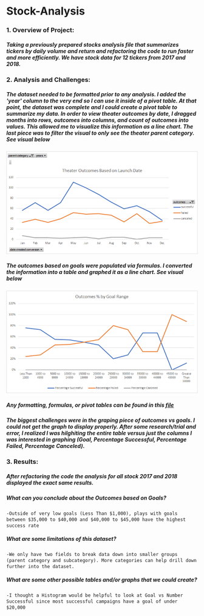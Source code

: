 # Stock-Analysis

### 1. Overview of Project:
##### Taking a previously prepared stocks analysis file that summarizes tickers by daily volume and return and refactoring the code to run faster and more efficiently. We have stock data for 12 tickers from 2017 and 2018.

### 2. Analysis and Challenges:
##### The dataset needed to be formatted prior to any analysis. I added the 'year' column to the very end so I can use it inside of a pivot table. At that point, the dataset was complete and I could create a pivot table to summarize my data. In order to view theater outcomes by date, I dragged months into rows, outcomes into columns, and count of outcomes into values. This allowed me to visualize this information as a line chart. The last piece was to filter the visual to only see the theater parent category. See visual below
![Theater_Outcomes_vs_Launch](https://github.com/maldonado91/Fundraiser-Success-Analysis-in-Excel/blob/main/Resources/Theater_Outcomes_vs_Launch.png)
##### The outcomes based on goals were populated via formulas. I converted the information into a table and graphed it as a line chart. See visual below
![Outcomes_vs_Goals](https://github.com/maldonado91/Fundraiser-Success-Analysis-in-Excel/blob/main/Resources/Outcomes_by_Goals_Range.png)
##### Any formatting, formulas, or pivot tables can be found in this [file](https://github.com/maldonado91/Fundraiser-Success-Analysis-in-Excel/blob/main/Kickstater_Challenge.xlsx)
##### The biggest challenges were in the graping piece of outcomes vs goals. I could not get the graph to display properly. After some research/trial and error, I realized I was hilghiting the entire table versus just the columns I was interested in graphing (Goal, Percentage Successful, Percentage Failed, Percentage Canceled).

### 3. Results:
##### After refactoring the code the analysis for all stock 2017 and 2018 displayed the exact same results. 

##### What can you conclude about the Outcomes based on Goals?
    -Outside of very low goals (Less Than $1,000), plays with goals between $35,000 to $40,000 and $40,000 to $45,000 have the highest success rate

##### What are some limitations of this dataset?
    -We only have two fields to break data down into smaller groups (parent category and subcategory). More categories can help drill down further into the dataset.

##### What are some other possible tables and/or graphs that we could create?
    -I thought a Histogram would be helpful to look at Goal vs Number Successful since most successful campaigns have a goal of under $20,000
